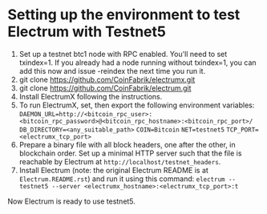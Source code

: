 Setting up the environment to test Electrum with Testnet5
=
1. Set up a testnet btc1 node with RPC enabled. You'll need to set txindex=1. If you already had a node running without txindex=1, you can add this now and issue -reindex the next time you run it.
2. git clone https://github.com/CoinFabrik/electrumx.git
3. git clone https://github.com/CoinFabrik/electrum.git
4. Install ElectrumX following the instructions.
5. To run ElectrumX, set, then export the following environment variables:
`DAEMON_URL=http://<bitcoin_rpc_user>:<bitcoin_rpc_password>@<bitcoin_rpc_hostname>:<bitcoin_rpc_port>/`
`DB_DIRECTORY=<any_suitable_path>`
`COIN=Bitcoin`
`NET=testnet5`
`TCP_PORT=<electrumx_tcp_port>`
6. Prepare a binary file with all block headers, one after the other, in blockchain order. Set up a minimal HTTP server such that the file is reachable by Electrum at `http://localhost/testnet_headers`.
7. Install Electrum (note: the original Electrum README is at `Electrum.README.rst`) and run it using this command: `electrum --testnet5 --server <electrumx_hostname>:<electrumx_tcp_port>:t`

Now Electrum is ready to use testnet5.
